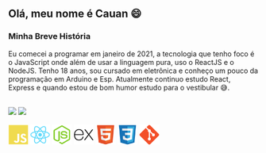 <h2> Olá, meu nome é Cauan 😄  </h2>

<h3> Minha Breve História </h3>

<p> 
  Eu comecei a programar em janeiro de 2021, a tecnologia que tenho foco é o JavaScript onde além de usar a linguagem pura, uso o ReactJS e o NodeJS. Tenho 18 anos, sou cursado em eletrônica e conheço um pouco da programação em Arduino e Esp. Atualmente continuo estudo React, Express e quando estou de bom humor estudo para o vestibular 😅.
</p>

<br/>

<div display="flex">
<img src="https://github-readme-stats.vercel.app/api?username=CauanFelipeTavares&show_icons=true&theme=github_dark" height="200px") </img>
<img src="https://github-readme-stats.vercel.app/api/top-langs/?username=CauanFelipeTavares&layout=compact&theme=github_dark" height="200px") </img>
</div>

<br/>

<div display="flex">
<img align="center" alt="JS" height="40" width="40" margin-left="10px" src="https://raw.githubusercontent.com/devicons/devicon/master/icons/javascript/javascript-plain.svg">
<img align="center" alt="REACT" height="40" width="40" margin-left="10px" src="https://raw.githubusercontent.com/devicons/devicon/master/icons/react/react-original.svg">
<img align="center" alt="NODE" height="40" width="40" src="https://raw.githubusercontent.com/devicons/devicon/master/icons/nodejs/nodejs-original.svg">
<img align="center" alt="EXPRESS" height="40" width="40" src="https://raw.githubusercontent.com/devicons/devicon/master/icons/express/express-original.svg">
<img align="center" alt="HTML" height="40" width="40" src="https://raw.githubusercontent.com/devicons/devicon/master/icons/html5/html5-original.svg">
<img align="center" alt="CSS" height="40" width="40" src="https://raw.githubusercontent.com/devicons/devicon/master/icons/css3/css3-original.svg">
<img align="center" alt="GIT" height="40" width="40" src="https://raw.githubusercontent.com/devicons/devicon/master/icons/git/git-original.svg">
</div>

